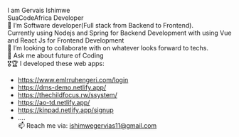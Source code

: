 I am Gervais Ishimwe \
SuaCodeAfrica Developer\
🔭 I’m Software developer(Full stack from Backend to Frontend).\
Currently using Nodejs and Spring for Backend Development with using Vue and React Js for Frontend Development\
👯 I’m looking to collaborate with on whatever looks forward to techs.\
💬 Ask me about future of Coding\
🎖🏆 I developed these web apps: 
* https://www.emlrruhengeri.com/login 
* https://dms-demo.netlify.app/ 
* https://thechildfocus.rw/ssystem/ 
* https://ao-td.netlify.app/ 
* https://kinpad.netlify.app/signup 
* .... \
📫 Reach me via: ishimwegervias11@gmail.com
